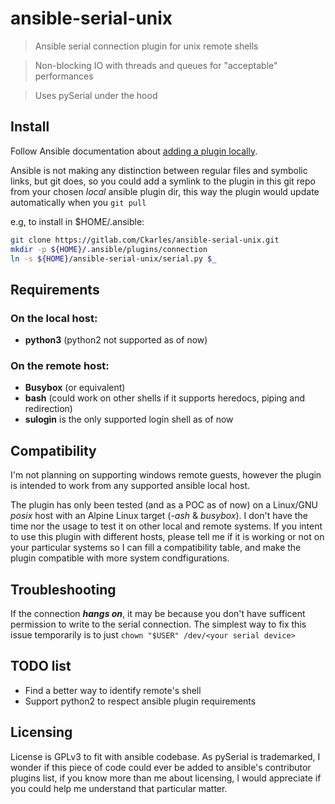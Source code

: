 # ansible-serial-unix

> Ansible serial connection plugin for unix remote shells

> Non-blocking IO with threads and queues for "acceptable" performances

> Uses pySerial under the hood

## Install
Follow Ansible documentation about [adding a plugin locally](https://docs.ansible.com/ansible/latest/dev_guide/developing_locally.html#adding-a-plugin-locally).

Ansible is not making any distinction between regular files and symbolic links, but git does, so you could add a symlink to the plugin in this git repo from your chosen *local* ansible plugin dir, this way the plugin would update automatically when you `git pull`

e.g, to install in $HOME/.ansible:
```bash
git clone https://gitlab.com/Ckarles/ansible-serial-unix.git
mkdir -p ${HOME}/.ansible/plugins/connection
ln -s ${HOME}/ansible-serial-unix/serial.py $_
```

## Requirements
### On the local host:
- **python3** (python2 not supported as of now)

### On the remote host:
- **Busybox** (or equivalent)
- **bash** (could work on other shells if it supports heredocs, piping and redirection)
- **sulogin** is the only supported login shell as of now

## Compatibility
I'm not planning on supporting windows remote guests, however the plugin is intended to work from any supported ansible local host.

The plugin has only been tested (and as a POC as of now) on a Linux/GNU *posix* host with an Alpine Linux target (*-ash* & *busybox*). I don't have the time nor the usage to test it on other local and remote systems.
If you intent to use this plugin with different hosts, please tell me if it is working or not on your particular systems so I can fill a compatibility table, and make the plugin compatible with more system condfigurations.

## Troubleshooting
If the connection ***hangs on***, it may be because you don't have sufficent permission to write to the serial connection. The simplest way to fix this issue temporarily is to just `chown "$USER" /dev/<your serial device>`

## TODO list
- Find a better way to identify remote's shell
- Support python2 to respect ansible plugin requirements

## Licensing
License is GPLv3 to fit with ansible codebase.
As pySerial is trademarked, I wonder if this piece of code could ever be added to ansible's contributor plugins list, if you know more than me about licensing, I would appreciate if you could help me understand that particular matter.
